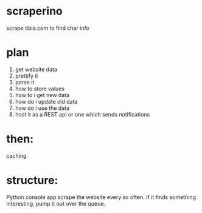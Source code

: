 # scraperino
scrape tibia.com to find char info


# plan
1. get website data 
2. prettify it
3. parse it
4. how to store values
5. how to i get new data
6. how do i update old data
7. how do i use the data
8. host it as a REST api or one which sends notifications

# then:
caching

# structure:
Python console app scrape the website every so often. If it finds something interesting, pump it out over the queue.